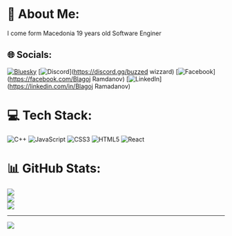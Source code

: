 # 💫 About Me:
I come form Macedonia 19 years old Software Enginer<br>


## 🌐 Socials:
[![Bluesky](https://img.shields.io/badge/bluesky-0285FF?style=for-the-badge&logo=bluesky&logoColor=%23FFFFFF)](https://bsky.app/profile/Blazeta) [![Discord](https://img.shields.io/badge/Discord-%237289DA.svg?logo=discord&logoColor=white)](https://discord.gg/buzzed wizzard) [![Facebook](https://img.shields.io/badge/Facebook-%231877F2.svg?logo=Facebook&logoColor=white)](https://facebook.com/Blagoj Ramdanov) [![LinkedIn](https://img.shields.io/badge/LinkedIn-%230077B5.svg?logo=linkedin&logoColor=white)](https://linkedin.com/in/Blagoj Ramadanov) 

# 💻 Tech Stack:
![C++](https://img.shields.io/badge/c++-%2300599C.svg?style=for-the-badge&logo=c%2B%2B&logoColor=white) ![JavaScript](https://img.shields.io/badge/javascript-%23323330.svg?style=for-the-badge&logo=javascript&logoColor=%23F7DF1E) ![CSS3](https://img.shields.io/badge/css3-%231572B6.svg?style=for-the-badge&logo=css3&logoColor=white) ![HTML5](https://img.shields.io/badge/html5-%23E34F26.svg?style=for-the-badge&logo=html5&logoColor=white) ![React](https://img.shields.io/badge/react-%2320232a.svg?style=for-the-badge&logo=react&logoColor=%2361DAFB)
# 📊 GitHub Stats:
![](https://github-readme-stats.vercel.app/api?username=blagojramadanov&theme=dark&hide_border=true&include_all_commits=false&count_private=false)<br/>
![](https://nirzak-streak-stats.vercel.app/?user=blagojramadanov&theme=dark&hide_border=true)<br/>
![](https://github-readme-stats.vercel.app/api/top-langs/?username=blagojramadanov&theme=dark&hide_border=true&include_all_commits=false&count_private=false&layout=compact)

---
[![](https://visitcount.itsvg.in/api?id=blagojramadanov&icon=0&color=0)](https://visitcount.itsvg.in)

<!-- Proudly created with GPRM ( https://gprm.itsvg.in ) -->
